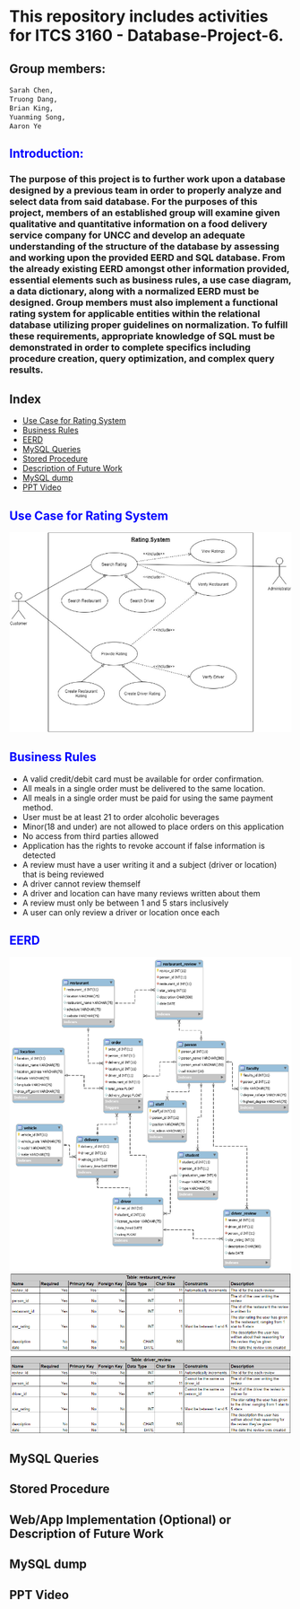 # This repository includes activities for ITCS 3160 - Database-Project-6.

## Group members:
    Sarah Chen,
    Truong Dang,
    Brian King,
    Yuanming Song,
    Aaron Ye
    
## <span style="color:blue"> Introduction: </span>
### The purpose of this project is to further work upon a database designed by a previous team in order to properly analyze and select data from said database. For the purposes of this project, members of an established group will examine given qualitative and quantitative information on a food delivery service company for UNCC and develop an adequate understanding of the structure of the database by assessing and working upon the provided EERD and SQL database. From the already existing EERD amongst other information provided, essential elements such as business rules, a use case diagram, a data dictionary, along with a normalized EERD must be designed. Group members must also implement a functional rating system for applicable entities within the relational database utilizing proper guidelines on normalization. To fulfill these requirements, appropriate knowledge of SQL must be demonstrated in order to complete specifics including procedure creation, query optimization, and complex query results.

## Index
* [Use Case for Rating System](#Use-Case-for-Rating-System)
* [Business Rules](#Business-Rules)
* [EERD](#EERD)
* [MySQL Queries](#MySQL-Queries)
* [Stored Procedure](#Stored-Procedure)
* [Description of Future Work](#Description-of-Future-Work)
* [MySQL dump](#MySQL-dump)
* [PPT Video](#PPT-Video)

## <span style="color:blue">Use Case for Rating System</span>
![](Project%20Use%20Case%20Diagram%20(1).jpg)

## <span style="color:blue">Business Rules</span>
* A valid credit/debit card must be available for order confirmation.
* All meals in a single order must be delivered to the same location. 
* All meals in a single order must be paid for using the same payment method.
* User must be at least 21 to order alcoholic beverages
* Minor(18 and under) are not allowed to place orders on this application
* No access from third parties allowed
* Application has the rights to revoke account if false information is detected
* A review must have a user writing it and a subject (driver or location) that is being reviewed
* A driver cannot review themself
* A driver and location can have many reviews written about them
* A review must only be between 1 and 5 stars inclusively
* A user can only review a driver or location once each

## <span style="color:blue">EERD</span>
![](Project_EERD.png)
![](Data_Dictionary.PNG)

## MySQL Queries
## Stored Procedure
## Web/App Implementation (Optional) or Description of Future Work
## MySQL dump
## PPT Video
